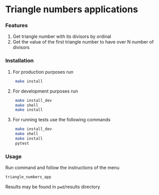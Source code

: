 # Triangle numbers applications
### Features
1. Get triangle number with its divisors by ordinal
2. Get the value of the first triangle number to have over N number of divisors

### Installation
1. For production purposes run
   ```bash
    make install
   ```
2. For development purposes run
   ```bash
    make install_dev
    make shell
    make install
   ```
3. For running tests use the following commands
   ```bash
    make install_dev
    make shell
    make install
    pytest
   ```
### Usage
Run command and follow the instructions of the menu
```bash
triangle_numbers_app
```
Results may be found in `pwd`/results directory

